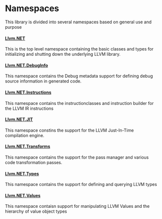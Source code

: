 # Namespaces
This library is divided into several namespaces based on general use and purpose

#### [Llvm.NET](xref:Llvm.NET)
This is the top level namespace containing the basic classes and types for initializing and
shutting down the underlying LLVM library.

#### [Llvm.NET.DebugInfo](xref:Llvm.NET.DebugInfo)
This namespace contains the Debug metadata support for defining debug source information in generated code.

#### [Llvm.NET.Instructions](xref:Llvm.NET.Instructions)
This namespace contains the instructionclasses and instruction builder for the LLVM IR instructions

#### [Llvm.NET.JIT](xref:Llvm.NET.JIT)
This namespace constins the support for the LLVM Just-In-Time compilation engine.

#### [Llvm.NET.Transforms](xref:Llvm.NET.Transforms)
This namespace contains the support for the pass manager and various code transformation passes.

#### [Llvm.NET.Types](xref:Llvm.NET.Types)
This namespace contains the support for defining and querying LLVM types

#### [Llvm.NET.Values](xref:Llvm.NET.Values)
This namespace contaisn support for manipulating LLVM Values and the hierarchy of value object types
